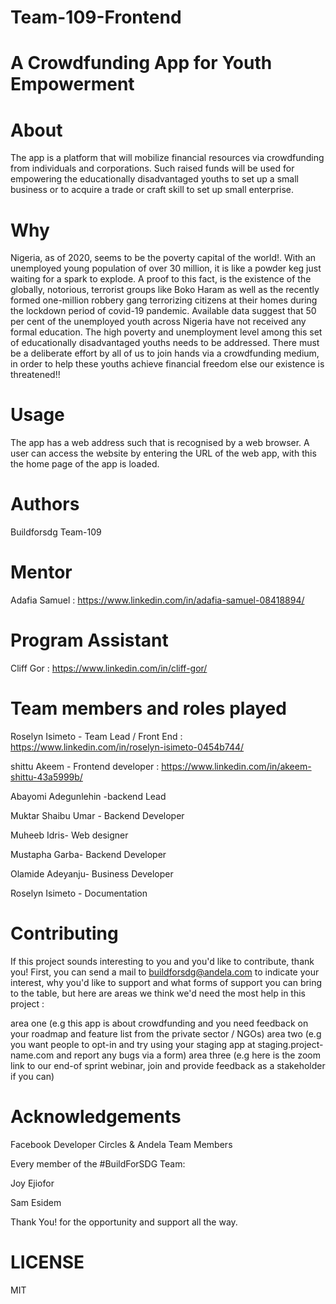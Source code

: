 # Team-109-Frontend
# A Crowdfunding App for Youth Empowerment




# About

The app is a platform that will mobilize financial resources via crowdfunding from individuals and corporations. Such raised funds will be used for empowering the educationally disadvantaged youths to set up a small business or to acquire a trade or craft skill to set up small enterprise.

# Why

Nigeria, as of 2020, seems to be the poverty capital of the world!. With an unemployed young population of over 30 million, it is like a powder keg just waiting for a spark to explode. A proof to this fact, is the existence of the globally, notorious, terrorist groups like Boko Haram as well as the recently formed one-million robbery gang terrorizing citizens at their homes during the lockdown period of covid-19 pandemic. Available data suggest that 50 per cent of the unemployed youth across Nigeria have not received any formal education. The high poverty and unemployment level among this set of educationally disadvantaged youths needs to be addressed. There must be a deliberate effort by all of us to join hands via a crowdfunding medium, in order to help these youths achieve financial freedom else our existence is threatened!!

# Usage 

The app has a web address such that is recognised by a web browser. A user can access the website by entering the URL of the web app, with this the home page of the app is loaded.


# Authors
Buildforsdg Team-109

# Mentor

Adafia Samuel   : https://www.linkedin.com/in/adafia-samuel-08418894/

# Program Assistant

Cliff Gor    : https://www.linkedin.com/in/cliff-gor/


# Team members and roles played

Roselyn Isimeto - Team Lead / Front End   : https://www.linkedin.com/in/roselyn-isimeto-0454b744/

shittu Akeem - Frontend developer   : https://www.linkedin.com/in/akeem-shittu-43a5999b/

Abayomi Adegunlehin -backend Lead 

Muktar Shaibu Umar - Backend Developer

Muheeb Idris- Web designer

Mustapha Garba- Backend Developer

Olamide Adeyanju- Business Developer

Roselyn Isimeto - Documentation


# Contributing

If this project sounds interesting to you and you'd like to contribute, thank you! First, you can send a mail to buildforsdg@andela.com to indicate your interest, why you'd like to support and what forms of support you can bring to the table, but here are areas we think we'd need the most help in this project :

area one (e.g this app is about crowdfunding and you need feedback on your roadmap and feature list from the private sector / NGOs)
area two (e.g you want people to opt-in and try using your staging app at staging.project-name.com and report any bugs via a form)
area three (e.g here is the zoom link to our end-of sprint webinar, join and provide feedback as a stakeholder if you can)

# Acknowledgements

Facebook Developer Circles & Andela Team Members

Every member of the #BuildForSDG Team:

Joy Ejiofor

Sam Esidem

Thank You! for the opportunity and support all the way.

# LICENSE

MIT


